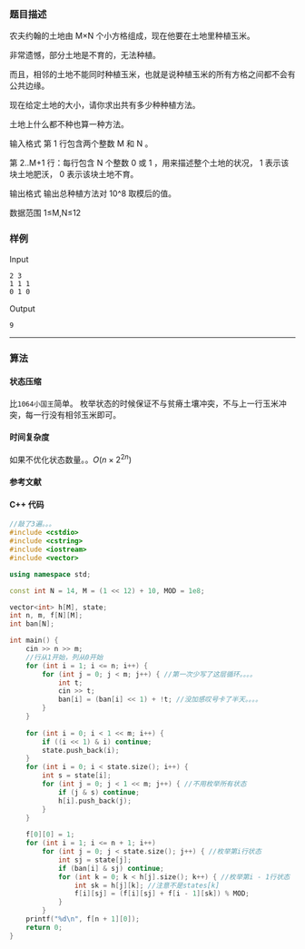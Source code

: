 ### 题目描述

农夫约翰的土地由  M×N  个小方格组成，现在他要在土地里种植玉米。

非常遗憾，部分土地是不育的，无法种植。

而且，相邻的土地不能同时种植玉米，也就是说种植玉米的所有方格之间都不会有公共边缘。

现在给定土地的大小，请你求出共有多少种种植方法。

土地上什么都不种也算一种方法。

输入格式
第  1  行包含两个整数  M  和  N 。

第  2..M+1  行：每行包含  N  个整数  0  或  1 ，用来描述整个土地的状况， 1  表示该块土地肥沃， 0  表示该块土地不育。

输出格式
输出总种植方法对  10^8  取模后的值。

数据范围
1≤M,N≤12

### 样例

Input

```
2 3
1 1 1
0 1 0
```

Output

```
9
```

----------

### 算法
#### 状态压缩

比`1064小国王`简单。
枚举状态的时候保证不与贫瘠土壤冲突，不与上一行玉米冲突，每一行没有相邻玉米即可。

#### 时间复杂度

如果不优化状态数量。。$O(n \times 2 ^ {2n})$

#### 参考文献

#### C++ 代码

``` cpp
//敲了3遍。。。
#include <cstdio>
#include <cstring>
#include <iostream>
#include <vector>

using namespace std;

const int N = 14, M = (1 << 12) + 10, MOD = 1e8;

vector<int> h[M], state;
int n, m, f[N][M];
int ban[N];

int main() {
    cin >> n >> m;
    //行从1开始，列从0开始
    for (int i = 1; i <= n; i++) {
        for (int j = 0; j < m; j++) { //第一次少写了这层循环。。。。
            int t;
            cin >> t;
            ban[i] = (ban[i] << 1) + !t; //没加感叹号卡了半天。。。。
        }
    }
    
    for (int i = 0; i < 1 << m; i++) {
        if ((i << 1) & i) continue;
        state.push_back(i);
    }
    for (int i = 0; i < state.size(); i++) {
        int s = state[i];
        for (int j = 0; j < 1 << m; j++) { //不用枚举所有状态
            if (j & s) continue;
            h[i].push_back(j);
        }
    }
    
    f[0][0] = 1;
    for (int i = 1; i <= n + 1; i++)
        for (int j = 0; j < state.size(); j++) { //枚举第i行状态
            int sj = state[j];
            if (ban[i] & sj) continue;
            for (int k = 0; k < h[j].size(); k++) { //枚举第i - 1行状态
                int sk = h[j][k]; //注意不是states[k]
                f[i][sj] = (f[i][sj] + f[i - 1][sk]) % MOD;
            }
        }
    printf("%d\n", f[n + 1][0]);
    return 0;
}
```